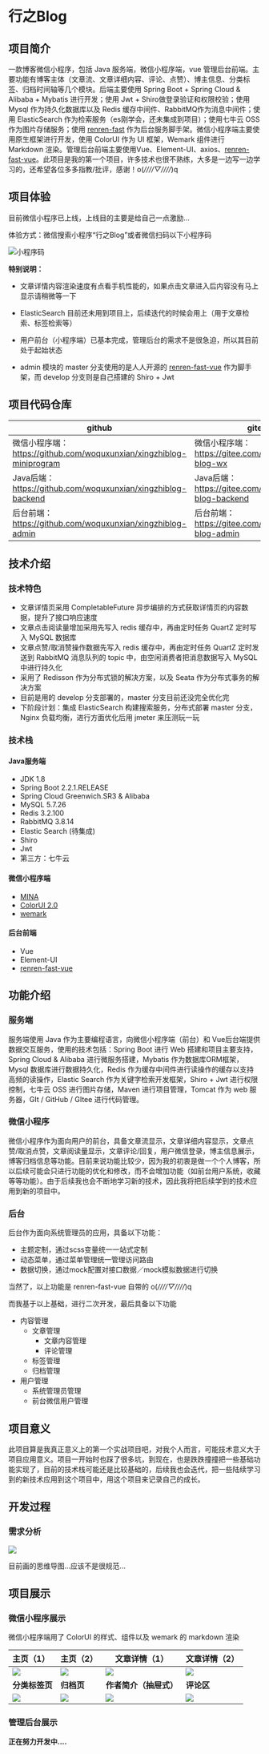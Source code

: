 # 行之Blog

## 项目简介

一款博客微信小程序，包括 Java 服务端，微信小程序端，vue 管理后台前端。主要功能有博客主体（文章流、文章详细内容、评论、点赞）、博主信息、分类标签、归档时间轴等几个模块。后端主要使用 Spring Boot + Spring Cloud & Alibaba + Mybatis 进行开发；使用 Jwt + Shiro做登录验证和权限校验；使用 Mysql 作为持久化数据库以及 Redis 缓存中间件、RabbitMQ作为消息中间件；使用 ElasticSearch 作为检索服务（es刚学会，还未集成到项目）；使用七牛云 OSS 作为图片存储服务；使用 [renren-fast](https://gitee.com/renrenio/renren-fast) 作为后台服务脚手架。微信小程序端主要使用原生框架进行开发，使用 ColorUI 作为 UI 框架，Wemark 组件进行 Markdown 渲染。管理后台前端主要使用Vue、Element-UI、axios、[renren-fast-vue](https://gitee.com/renrenio/renren-fast-vue)。此项目是我的第一个项目，许多技术也很不熟练，大多是一边写一边学习的，还希望各位多多指教/批评，感谢！o(*////▽////*)q

## 项目体验

目前微信小程序已上线，上线目的主要是给自己一点激励...

体验方式：微信搜索小程序“行之Blog”或者微信扫码以下小程序码

![小程序码](http://xingzhi-blog-images.qingpingyue.top/gh_48be86939d75_258.jpg)

**特别说明：**

- 文章详情内容渲染速度有点看手机性能的，如果点击文章进入后内容没有马上显示请稍微等一下

- ElasticSearch 目前还未用到项目上，后续迭代的时候会用上（用于文章检索、标签检索等）
- 用户前台（小程序端）已基本完成，管理后台的需求不是很急迫，所以其目前处于起始状态
- admin 模块的 master 分支使用的是人人开源的 [renren-fast-vue](https://gitee.com/renrenio/renren-fast-vue) 作为脚手架，而 develop 分支则是自己搭建的 Shiro + Jwt

## 项目代码仓库

| github                                                       | gitee                                                  |
| ------------------------------------------------------------ | ------------------------------------------------------ |
| 微信小程序端：https://github.com/woquxunxian/xingzhiblog-miniprogram | 微信小程序端：https://gitee.com/cyyqz/xingzhi-blog-wx  |
| Java后端：https://github.com/woquxunxian/xingzhiblog-backend | Java后端：https://gitee.com/cyyqz/xingzhi-blog-backend |
| 后台前端：https://github.com/woquxunxian/xingzhiblog-admin   | 后台前端：https://gitee.com/cyyqz/xingzhi-blog-admin   |

## 技术介绍

### 技术特色

- 文章详情页采用 CompletableFuture 异步编排的方式获取详情页的内容数据，提升了接口响应速度
- 文章点击阅读量增加采用先写入 redis 缓存中，再由定时任务 QuartZ 定时写入 MySQL 数据库
- 文章点赞/取消赞操作数据先写入 redis 缓存中，再由定时任务 QuartZ 定时发送到 RabbitMQ 消息队列的 topic 中，由空闲消费者把消息数据写入 MySQL 中进行持久化
- 采用了 Redisson 作为分布式锁的解决方案，以及 Seata 作为分布式事务的解决方案
- 目前是用的 develop 分支部署的，master 分支目前还没完全优化完
- 下阶段计划：集成 ElasticSearch 构建搜索服务，分布式部署 master 分支，Nginx 负载均衡，进行方面优化后用 jmeter 来压测玩一玩

### 技术栈
#### Java服务端

- JDK 1.8
- Spring Boot 2.2.1.RELEASE
- Spring Cloud Greenwich.SR3 & Alibaba
- MySQL 5.7.26
- Redis 3.2.100
- RabbitMQ 3.8.14
- Elastic Search (待集成)
- Shiro
- Jwt
- 第三方：七牛云

#### 微信小程序端

- [MINA](https://developers.weixin.qq.com/miniprogram/dev/framework/)
- [ColorUI 2.0](https://github.com/weilanwl/ColorUI)
- [wemark](https://github.com/TooBug/wemark)

#### 后台前端

- Vue
- Element-UI
- [renren-fast-vue](https://gitee.com/renrenio/renren-fast-vue)

## 功能介绍

### 服务端

服务端使用 Java 作为主要编程语言，向微信小程序端（前台）和 Vue后台端提供数据交互服务，使用的技术包括：Spring Boot 进行 Web 搭建和项目主要支持，Spring Cloud & Alibaba 进行微服务搭建，Mybatis 作为数据库ORM框架，Mysql 数据库进行数据持久化，Redis 作为缓存中间件进行读操作的缓存以支持高频的读操作，Elastic Search 作为关键字检索开发框架，Shiro + Jwt 进行权限控制，七牛云 OSS 进行图片存储，Maven 进行项目管理，Tomcat 作为 web 服务器，GIt / GitHub / GItee 进行代码管理。

### 微信小程序

微信小程序作为面向用户的前台，具备文章流显示，文章详细内容显示，文章点赞/取消点赞，文章阅读量显示，文章评论/回复，用户微信登录，博主信息展示，博客归档信息等功能。目前来说功能比较少，因为我的初衷是做一个个人博客，所以后续可能会只进行功能的优化和修改，而不会增加功能（如前台用户系统，收藏等等功能）。由于后续我也会不断地学习新的技术，因此我将把后续学到的技术应用到新的项目中。

### 后台

后台作为面向系统管理员的应用，具备以下功能：

- 主题定制，通过scss变量统一一站式定制
- 动态菜单，通过菜单管理统一管理访问路由
- 数据切换，通过mock配置对接口数据／mock模拟数据进行切换

当然了，以上功能是 renren-fast-vue 自带的 o(*////▽////*)q 

而我基于以上基础，进行二次开发，最后具备以下功能

- 内容管理
  - 文章管理
    - 文章内容管理
    - 评论管理
  - 标签管理
  - 归档管理
- 用户管理
  - 系统管理员管理
  - 前台微信用户管理

## 项目意义

此项目算是我真正意义上的第一个实战项目吧，对我个人而言，可能技术意义大于项目应用意义。项目一开始时也踩了很多坑，到现在，也是跌跌撞撞把一些基础功能实现了，目前的技术栈可能还是比较基础的，后续我也会迭代，把一些陆续学习到的新技术应用到这个项目中，用这个项目来记录自己的成长。

## 开发过程

### 需求分析

<img src="http://qiniupublic.qingpingyue.top/行之Blog.png"/>

目前画的思维导图...应该不是很规范...

## 项目展示

### 微信小程序展示

微信小程序端用了 ColorUI 的样式、组件以及 wemark 的 markdown 渲染

| 主页（1）                                                    | 主页（2）                                                    | **文章详情（1）**                                            | **文章详情（2）**                                            |
| :----------------------------------------------------------- | ------------------------------------------------------------ | ------------------------------------------------------------ | ------------------------------------------------------------ |
| ![](http://xingzhi-blog-images.qingpingyue.top/b4b6baedf4530c3a345ec7368e3c62c.jpg) | ![](http://xingzhi-blog-images.qingpingyue.top/ff7cb27d3bbdcf1963b08233b479068.jpg) | ![](http://xingzhi-blog-images.qingpingyue.top/826f628cf4fcf3ade0cf15efcee8894.jpg) | ![](http://xingzhi-blog-images.qingpingyue.top/fc418fb2e2fdb1817967ae48fe88d7b.jpg) |
| **分类标签页**                                               | **归档页**                                                   | **作者简介（抽屉式）**                                       | **评论区**                                                   |
| ![](http://xingzhi-blog-images.qingpingyue.top/9eb3a254821a305b42a5efae87fe009.jpg) | ![](http://xingzhi-blog-images.qingpingyue.top/7797566ec43526ff34baf032c3deef3.jpg) | ![](http://xingzhi-blog-images.qingpingyue.top/57b70cb65bb95e0f40e7214c201ae48.jpg) | ![](http://xingzhi-blog-images.qingpingyue.top/a5c3e2c12b90da3f48e4e9924aac6e3.jpg) |

### 管理后台展示

**正在努力开发中....**
